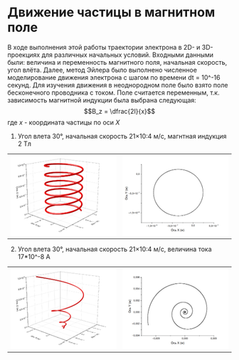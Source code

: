 # Движение частицы в магнитном поле
В ходе выполнения этой работы траектории электрона в 2D- и 3D-проекциях для различных начальных условий. Входными данными были: величина и переменность магнитного поля, начальная скорость, угол влёта. Далее, метод Эйлера было выполнено численное моделирование движения электрона с шагом по времени dt = 10^-16 секунд. Для изучения движения в неоднородном поле было взято поле бесконечного проводника с током. Поле считается переменным, т.к. зависимость магнитной индукции была выбрана следующая: $$B_z = \dfrac{2I}{x}$$где $х$ - координата частицы по оси $X$

1. Угол влета 30°, начальная скорость 21×10:4 м/с, магнтная индукция 2 Тл
<table><tr>
<td> <img src="электрон4 3д.png" alt="Drawing" style="width: 500px;"/> </td>
<td> <img src="электрон4 2д.png" alt="Drawing" style="width: 500px;"/> </td>
</tr></table>

2. Угол влета 30°, начальная скорость 21×10:4 м/с, величина тока 17*10^-8 A
<table><tr>
<td> <img src="электрон7 3д.png" alt="Drawing" style="width: 500px;"/> </td>
<td> <img src="электрон7 2д.png" alt="Drawing" style="width: 500px;"/> </td>
</tr></table>
